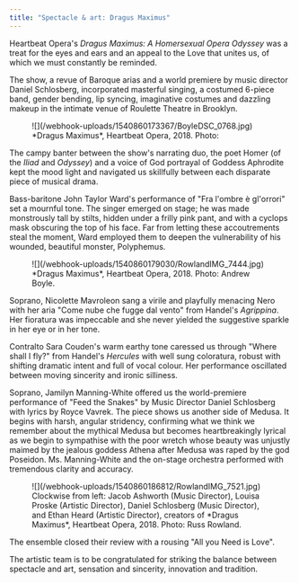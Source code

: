 ```yaml
---
title: "Spectacle & art: Dragus Maximus"
---
```


Heartbeat Opera's *Dragus Maximus: A Homersexual Opera Odyssey* was a treat for the eyes and ears and an appeal to the Love that unites us, of which we must constantly be reminded.

The show, a revue of Baroque arias and a world premiere by music director Daniel Schlosberg, incorporated masterful singing, a costumed 6-piece band, gender bending, lip syncing, imaginative costumes and dazzling makeup in the intimate venue of Roulette Theatre in Brooklyn.

<figure data-type="image">
![](/webhook-uploads/1540860173367/BoyleDSC_0768.jpg)
<figcaption>*Dragus Maximus*, Heartbeat Opera, 2018. Photo: </figcaption>
</figure>

The campy banter between the show's narrating duo, the poet Homer (of the *Iliad* and *Odyssey*) and a voice of God portrayal of Goddess Aphrodite kept the mood light and navigated us skillfully between each disparate piece of musical drama.

Bass-baritone John Taylor Ward's performance of "Fra l'ombre è gl'orrori" set a mournful tone. The singer emerged on stage; he was made monstrously tall by stilts, hidden under a frilly pink pant, and with a cyclops mask obscuring the top of his face. Far from letting these accoutrements steal the moment, Ward employed them to deepen the vulnerability of his wounded, beautiful monster, Polyphemus.

<figure data-type="image">
![](/webhook-uploads/1540860179030/RowlandIMG_7444.jpg)
<figcaption>*Dragus Maximus*, Heartbeat Opera, 2018. Photo: Andrew Boyle.</figcaption>
</figure>

Soprano, Nicolette Mavroleon sang a virile and playfully menacing Nero with her aria "Come nube che fugge dal vento" from Handel's *Agrippina*. Her fioratura was impeccable and she never yielded the suggestive sparkle in her eye or in her tone. 

Contralto Sara Couden's warm earthy tone caressed us through "Where shall I fly?" from Handel's *Hercules* with well sung coloratura, robust with shifting dramatic intent and full of vocal colour. Her performance oscillated between moving sincerity and ironic silliness.

Soprano, Jamilyn Manning-White offered us the world-premiere performance of "Feed the Snakes" by Music Director Daniel Schlosberg with lyrics by Royce Vavrek. The piece shows us another side of Medusa. It begins with harsh, angular stridency, confirming what we think we remember about the mythical Medusa but becomes heartbreakingly lyrical as we begin to sympathise with the poor wretch whose beauty was unjustly maimed by the jealous goddess Athena after Medusa was raped by the god Poseidon. Ms. Manning-White and the on-stage orchestra performed with tremendous clarity and accuracy.

<figure data-type="image">
![](/webhook-uploads/1540860186812/RowlandIMG_7521.jpg)
<figcaption>Clockwise from left: Jacob Ashworth (Music Director), Louisa Proske (Artistic Director), Daniel Schlosberg (Music Director), and Ethan Heard (Artistic Director), creators of *Dragus Maximus*, Heartbeat Opera, 2018. Photo: Russ Rowland.</figcaption>
</figure>

The ensemble closed their review with a rousing "All you Need is Love". 

The artistic team is to be congratulated for striking the balance between spectacle and art, sensation and sincerity, innovation and tradition.
